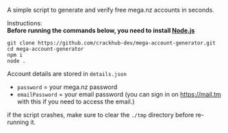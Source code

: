 A simple script to generate and verify free mega.nz accounts in seconds.

Instructions:   
**Before running the commands below, you need to install [Node.js](https://nodejs.org)**
```
git clone https://github.com/crackhub-dev/mega-account-generator.git
cd mega-account-generator
npm i
node .
```

Account details are stored in `details.json`
- `password` = your mega.nz password
- `emailPassword` = your email password (you can sign in on https://mail.tm with this if you need to access the email.)


if the script crashes, make sure to clear the `./tmp` directory before re-running it.
